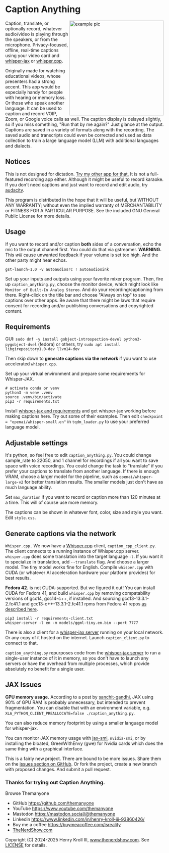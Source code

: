 # Caption Anything

<img src="img/ss.png" alt="example pic" title="Actual screenshot of app generating captions." width="300" align="right">

Caption, translate, or optionally record, whatever audio/video is playing through the speakers, or from the microphone. Privacy-focused, offline, real-time captions using your video card and [whisper-jax](https://github.com/sanchit-gandhi/whisper-jax/) or [whisper.cpp](https://github.com/ggerganov/whisper.cpp).

Originally made for watching educational videos, whose presenters had a strong accent. This app would be especially handy for people with hearing or memory loss. Or those who speak another language. It can be used to caption and record VOIP, Zoom, or Google voice calls as well. The caption display is delayed slightly, so if you miss something, "Run that by me again?" Just glance at the output. Captions are saved in a variety of formats along with the recording. The saved audio and transcripts could even be corrected and used as data collection to train a large language model (LLM) with additional languages and dialects.

## Notices

This is not designed for dictation. [Try my other app for that.](https://github.com/themanyone/whisper_dictation) It is not a full-featured recording app either. Although it might be useful to record karaoke. If you don't need captions and just want to record and edit audio, try [audacity](https://sourceforge.net/projects/audacity/).

This program is distributed in the hope that it will be useful, but WITHOUT ANY WARRANTY; without even the implied warranty of MERCHANTABILITY or FITNESS FOR A PARTICULAR PURPOSE. See the included GNU General Public License for more details.

## Usage

If you want to record and/or caption **both** sides of a conversation, echo the mic to the output channel first. You could do that via gstreamer. **WARNING.** This *will* cause unwanted feedback if your volume is set too high. And the other party might hear echos.

```
gst-launch-1.0 -v autoaudiosrc ! autoaudiosink
```

Set up your inputs and outputs using your favorite mixer program. Then, fire up `caption_anything.py`, choose the monitor device, which might look like `Monitor of Built-In Analog Stereo`. And do your recording/captioning from there. Right-click on the title bar and choose "Always on top" to see captions over other apps. Be aware that there might be laws that require consent for recording and/or publishing conversations and copyrighted content.

## Requirements

GUI: `sudo dnf -y install gobject-introspection-devel python3-pygobject-dvel` (fedora) or others, try `sudo apt install libgirepository1.0-dev llvm14-dev`

Then skip down to **generate captions via the network** if you want to use accelerated `whisper.cpp`.

Set up your virtual environment and prepare some requirements for Whisper-JAX.
 
```
# activate conda or venv
python3 -m venv .venv
source .venv/bin/activate
pip3 -r requirements.txt
```

Install [whisper-jax and requirements](https://github.com/sanchit-gandhi/whisper-jax) and get whisper-jax working before making captions here. Try out some of their examples. Then edit `checkpoint = "openai/whisper-small.en"` in `tqdm_loader.py` to use your preferred language model.

## Adjustable settings

It's python, so feel free to edit `caption_anything.py`. You could change sample_rate to 22050, and 1 channel for recordings if all you want to save space with voice recordings. You could change the task to "translate" if you prefer your captions to translate from another language. If there is enough VRAM, choose a larger model for the pipeline, such as `openai/whisper-large-v2` for better translation results. The smaller models just don't have as much language ability.

Set `max_duration` if you want to record or caption more than 120 minutes at a time. This will of course use more memory.

The captions can be shown in whatever font, color, size and style you want. Edit `style.css`.

## Generate captions via the network

`Whisper.cpp.` We now have a [Whisper.cpp](https://github.com/ggerganov/whisper.cpp) client, `caption_cpp_client.py`. The client connects to a running instance of Whisper.cpp server. `whisper.cpp` does some translation into the target language `-l`. If you want it to specialize in translation, add `--translate` flag. And choose a larger model. The tiny model works fine for English. Compile `whisper.cpp` with CUDA (or whatever AI acceleration hardware your platform provides) for best results.

**Fedora 42.** is not CUDA-supported. But we figured it out! You can install CUDA for Fedora 41, and build `whisper.cpp` by removing
compatability versions of gcc14, gcc14-c++, if installed. And sourcing gcc13-13.3.1-2.fc41.1 and gcc13-c++-13.3.1-2.fc41.1 rpms from
Fedora 41 repos [as described here](https://github.com/themanyone/whisper_dictation#Preparation).

```shell
pip3 install -r requirements-client.txt
whisper-server -l en -m models/ggml-tiny.en.bin --port 7777
```

There is also a client for a [whisper-jax server](https://github.com/sanchit-gandhi/whisper-jax/blob/main/app/app.py) running on your local network. Or any copy of it hosted on the internet. Launch `caption_client.py` to connect to that.

`caption_anything.py` repurposes code from the [whisper-jax server](https://github.com/sanchit-gandhi/whisper-jax/blob/main/app/app.py) to run a single-user instance of it in memory, so you don't have to launch any servers or have the overhead from multiple processes, which provide absolutely no benefit for a single user.

## JAX Issues

**GPU memory usage.** According to a post by [sanchit-gandhi](https://github.com/sanchit-gandhi/whisper-jax/issues/7#issuecomment-1531124418), JAX using 90% of GPU RAM is probably unnecessary, but intended to prevent fragmentation. You can disable that with an environment variable, e.g. `XLA_PYTHON_CLIENT_PREALLOCATE=false ./caption_anything.py`.

You can also reduce memory footprint by using a smaller language model for whisper-jax.

You can monitor JAX memory usage with [jax-smi](https://github.com/ayaka14732/jax-smi), `nvidia-smi`, or by installing the bloated, GreenWithEnvy (gwe) for Nvidia cards which does the same thing with a graphical interface.

This is a fairly new project. There are bound to be more issues. Share them on the [issues section on GitHub](https://github.com/themanyone/caption_anything/issuess). Or fork the project, create a new branch with proposed changes. And submit a pull request.

### Thanks for trying out Caption Anything.

Browse Themanyone
- GitHub https://github.com/themanyone
- YouTube https://www.youtube.com/themanyone
- Mastodon https://mastodon.social/@themanyone
- Linkedin https://www.linkedin.com/in/henry-kroll-iii-93860426/
- Buy me a coffee https://buymeacoffee.com/isreality
- [TheNerdShow.com](http://thenerdshow.com/)

Copyright (C) 2024-2025 Henry Kroll III, www.thenerdshow.com.
See [LICENSE](LICENSE) for details.
